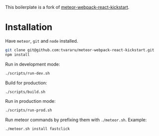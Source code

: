 This boilerplate is a fork of [meteor-webpack-react-kickstart](https://github.com/thereactivestack/meteor-webpack-react-kickstart).

# Installation

Have `meteor`, `git` and `node` installed.

```bash
git clone git@github.com:tvararu/meteor-webpack-react-kickstart.git
npm install
```

Run in development mode:

```bash
./scripts/run-dev.sh
```

Build for production:

```bash
./scripts/build.sh
```

Run in production mode:

```bash
./scripts/run-prod.sh
```

Run meteor commands by prefixing them with `./meteor.sh`. Example:

```bash
./meteor.sh install fastclick
```
